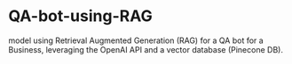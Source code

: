 # QA-bot-using-RAG
 model using Retrieval Augmented Generation (RAG) for a QA bot for a Business, leveraging the OpenAI API and a vector database (Pinecone DB).
